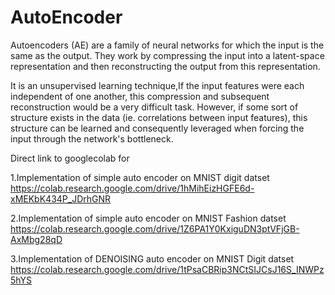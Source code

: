 # AutoEncoder
Autoencoders (AE) are a family of neural networks for which the input is the same as the output. They work by compressing the input into a latent-space representation and then reconstructing the output from this representation.

It is an unsupervised learning technique,If the input features were each independent of one another, this compression and subsequent reconstruction would be a very difficult task. However, if some sort of structure exists in the data (ie. correlations between input features), this structure can be learned and consequently leveraged when forcing the input through the network's bottleneck.

Direct link to googlecolab for

1.Implementation of simple auto encoder on MNIST digit datset 
https://colab.research.google.com/drive/1hMihEizHGFE6d-xMEKbK434P_JDrhGNR

2.Implementation of simple auto encoder on MNIST Fashion datset 
https://colab.research.google.com/drive/1Z6PA1Y0KxiguDN3ptVFjGB-AxMbg28qD

3.Implementation of DENOISING auto encoder on MNIST Digit datset
https://colab.research.google.com/drive/1tPsaCBRip3NCtSIJCsJ16S_INWPz5hYS
